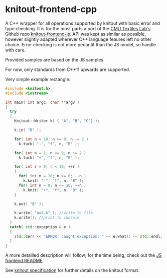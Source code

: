 # knitout-frontend-cpp

A C++ wrapper for all operations supported by knitout with basic error and type checking. It is for the most parts a port of the [CMU Textiles Lab's](https://textiles-lab.github.io/) Github repo [knitout-frontend-js](https://github.com/textiles-lab/knitout-frontend-js). API was kept as similar as possible, however slightly adapted wherever C++ language feaures left no other choice. Error checking is not more pedantit than the JS model, so handle with care.

Provided samples are based on the JS samples.

For now, only standards from C++11 upwards are supported.

Very simple example rectangle:
```C++
#include <knitout.h>
#include <iostream>

int main( int argc, char **argv )
{
  try
  {
    Knitout::Writer k( { "A", "B", "C"} );

    k.in( "B" );

    for( int n = 10; n >= 0; n -= 2 ) 
      k.tuck( "-", "f", n, "B" );

    for( int n = 1; n <= 9; n += 2 ) 
      k.tuck( "+", "f", n, "B" );

    for( int r = 0; r < 10; ++r )
    {
      for( int n = 10; n >= 0; --n ) 
        k.knit( "-", "f", n, "B" );
      for( int n = 0; n <= 10; ++n ) 
        k.knit( "+", "f", n, "B" );
    }

    k.out( "B" );

    k.write( "out.k" ); //write to file
    k.write(); //print to console
  }
  catch( std::exception & e )
  {
    std::cerr << "ERROR: caught exception: " << e.what() << std::endl;
  }
}
```

A more detailled description will follow; for the time being, check out the [JS frontend README](https://github.com/textiles-lab/knitout-frontend-js/blob/master/README.md).

See [knitout specification](https://textiles-lab.github.io/knitout/knitout.html) for further details on the knitout format.